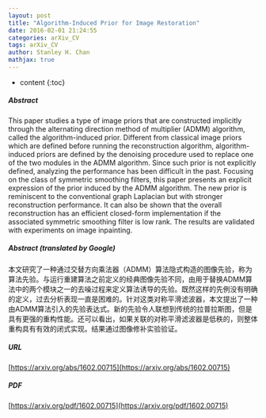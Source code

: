 ```yaml
---
layout: post
title: "Algorithm-Induced Prior for Image Restoration"
date: 2016-02-01 21:24:55
categories: arXiv_CV
tags: arXiv_CV
author: Stanley H. Chan
mathjax: true
---
```


* content
{:toc}

##### Abstract
This paper studies a type of image priors that are constructed implicitly through the alternating direction method of multiplier (ADMM) algorithm, called the algorithm-induced prior. Different from classical image priors which are defined before running the reconstruction algorithm, algorithm-induced priors are defined by the denoising procedure used to replace one of the two modules in the ADMM algorithm. Since such prior is not explicitly defined, analyzing the performance has been difficult in the past. Focusing on the class of symmetric smoothing filters, this paper presents an explicit expression of the prior induced by the ADMM algorithm. The new prior is reminiscent to the conventional graph Laplacian but with stronger reconstruction performance. It can also be shown that the overall reconstruction has an efficient closed-form implementation if the associated symmetric smoothing filter is low rank. The results are validated with experiments on image inpainting.

##### Abstract (translated by Google)
本文研究了一种通过交替方向乘法器（ADMM）算法隐式构造的图像先验，称为算法先验。与运行重建算法之前定义的经典图像先验不同，由用于替换ADMM算法中的两个模块之一的去噪过程来定义算法诱导的先验。既然这样的先例没有明确的定义，过去分析表现一直是困难的。针对这类对称平滑滤波器，本文提出了一种由ADMM算法引入的先验表达式。新的先验令人联想到传统的拉普拉斯图，但是具有更强的重构性能。还可以看出，如果关联的对称平滑滤波器是低秩的，则整体重构具有有效的闭式实现。结果通过图像修补实验验证。

##### URL
[https://arxiv.org/abs/1602.00715](https://arxiv.org/abs/1602.00715)

##### PDF
[https://arxiv.org/pdf/1602.00715](https://arxiv.org/pdf/1602.00715)

